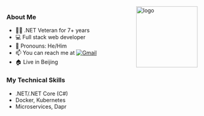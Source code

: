 <img src="https://github-readme-stats.vercel.app/api?username=bidianqing&show_icons=true" alt="logo" height="160" align="right" style="margin: 5px; margin-bottom: 20px;" />

### About Me
- 👨‍💻 .NET Veteran for 7+ years
- 💻 Full stack web developer
- 🤵 Pronouns: He/Him
- 📫 You can reach me at [![Gmail](https://img.shields.io/badge/-bidianqing@gmail.com-c14438?style=flat&logo=Gmail&logoColor=white)](mailto:bidianqing@gmail.com)
- 🏠 Live in Beijing

### My Technical Skills
- .NET/.NET Core (C#)
- Docker, Kubernetes
- Microservices, Dapr
